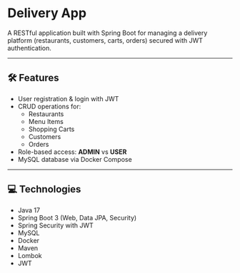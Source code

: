 # Delivery App

A RESTful application built with Spring Boot for managing a delivery platform (restaurants, customers, carts, orders) secured with JWT authentication. 

---

## 🛠 Features

- User registration & login with JWT  
- CRUD operations for:
  - Restaurants  
  - Menu Items  
  - Shopping Carts  
  - Customers  
  - Orders  
- Role-based access: **ADMIN** vs **USER**    
- MySQL database via Docker Compose  

---

## 💻 Technologies

- Java 17  
- Spring Boot 3 (Web, Data JPA, Security)  
- Spring Security with JWT  
- MySQL
- Docker 
- Maven  
- Lombok  
- JWT  
